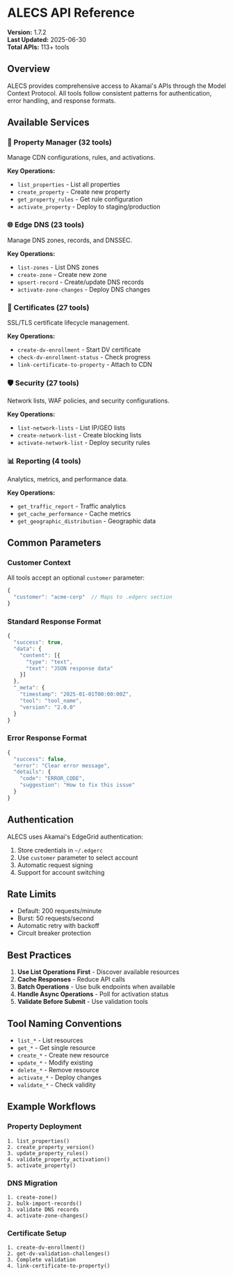# ALECS API Reference

**Version:** 1.7.2  
**Last Updated:** 2025-06-30  
**Total APIs:** 113+ tools

## Overview

ALECS provides comprehensive access to Akamai's APIs through the Model Context Protocol. All tools follow consistent patterns for authentication, error handling, and response formats.

## Available Services

### 🏢 Property Manager (32 tools)
Manage CDN configurations, rules, and activations.

**Key Operations:**
- `list_properties` - List all properties
- `create_property` - Create new property
- `get_property_rules` - Get rule configuration
- `activate_property` - Deploy to staging/production

### 🌐 Edge DNS (23 tools)
Manage DNS zones, records, and DNSSEC.

**Key Operations:**
- `list-zones` - List DNS zones
- `create-zone` - Create new zone
- `upsert-record` - Create/update DNS records
- `activate-zone-changes` - Deploy DNS changes

### 🔐 Certificates (27 tools)
SSL/TLS certificate lifecycle management.

**Key Operations:**
- `create-dv-enrollment` - Start DV certificate
- `check-dv-enrollment-status` - Check progress
- `link-certificate-to-property` - Attach to CDN

### 🛡️ Security (27 tools)
Network lists, WAF policies, and security configurations.

**Key Operations:**
- `list-network-lists` - List IP/GEO lists
- `create-network-list` - Create blocking lists
- `activate-network-list` - Deploy security rules

### 📊 Reporting (4 tools)
Analytics, metrics, and performance data.

**Key Operations:**
- `get_traffic_report` - Traffic analytics
- `get_cache_performance` - Cache metrics
- `get_geographic_distribution` - Geographic data

## Common Parameters

### Customer Context
All tools accept an optional `customer` parameter:

```typescript
{
  "customer": "acme-corp"  // Maps to .edgerc section
}
```

### Standard Response Format

```typescript
{
  "success": true,
  "data": {
    "content": [{
      "type": "text",
      "text": "JSON response data"
    }]
  },
  "_meta": {
    "timestamp": "2025-01-01T00:00:00Z",
    "tool": "tool_name",
    "version": "2.0.0"
  }
}
```

### Error Response Format

```typescript
{
  "success": false,
  "error": "Clear error message",
  "details": {
    "code": "ERROR_CODE",
    "suggestion": "How to fix this issue"
  }
}
```

## Authentication

ALECS uses Akamai's EdgeGrid authentication:

1. Store credentials in `~/.edgerc`
2. Use `customer` parameter to select account
3. Automatic request signing
4. Support for account switching

## Rate Limits

- Default: 200 requests/minute
- Burst: 50 requests/second
- Automatic retry with backoff
- Circuit breaker protection

## Best Practices

1. **Use List Operations First** - Discover available resources
2. **Cache Responses** - Reduce API calls
3. **Batch Operations** - Use bulk endpoints when available
4. **Handle Async Operations** - Poll for activation status
5. **Validate Before Submit** - Use validation tools

## Tool Naming Conventions

- `list_*` - List resources
- `get_*` - Get single resource
- `create_*` - Create new resource
- `update_*` - Modify existing
- `delete_*` - Remove resource
- `activate_*` - Deploy changes
- `validate_*` - Check validity

## Example Workflows

### Property Deployment
```
1. list_properties()
2. create_property_version()
3. update_property_rules()
4. validate_property_activation()
5. activate_property()
```

### DNS Migration
```
1. create-zone()
2. bulk-import-records()
3. validate DNS records
4. activate-zone-changes()
```

### Certificate Setup
```
1. create-dv-enrollment()
2. get-dv-validation-challenges()
3. Complete validation
4. link-certificate-to-property()
```